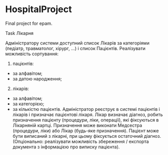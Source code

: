 # HospitalProject
Final project for epam.

Task
Лікарня

Адміністратору системи доступний список Лікарів за категоріями (педіатр, травматолог, хірург, ...) і список Пацієнтів. Реалізувати можливість сортування:
1) пацієнтів:
- за алфавітом;
- за датою народження;
2) лікарів:
- за алфавітом;
- за категорією;
- за кількістю пацієнтів.
Адміністратор реєструє в системі пацієнтів і лікарів і призначає пацієнтові лікаря.
Лікар визначає діагноз, робить призначення пацієнту (процедури, ліки, операції), які фіксуються в Лікарняній картці. Призначення може виконати Медсестра (процедури, ліки) або Лікар (будь-яке призначення).
Пацієнт може бути виписаний з лікарні, при цьому фіксується остаточний діагноз.
(Опціонально: реалізувати можливість збереження / експорта документа з інформацією про виписку пацієнта).
